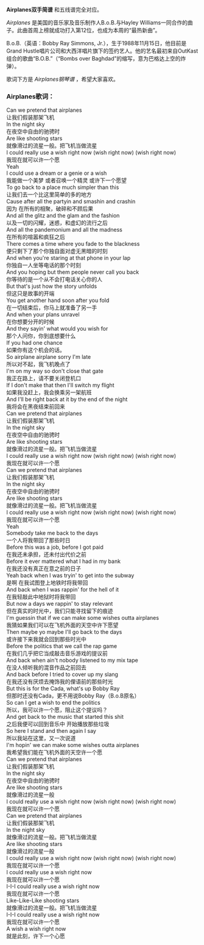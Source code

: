 

**Airplanes双手简谱** 和五线谱完全对应。

_Airplanes_ 是美国的音乐家及音乐制作人B.o.B.与Hayley
Williams一同合作的曲子。此曲首周上榜就成功打入第12位，也成为本周的“最热新曲”。

B.o.B.（英语：Bobby Ray Simmons, Jr.），生于1988年11月15日，他目前是Grand
Hustle唱片公司和大西洋唱片旗下的签约艺人。他的艺名最初来自OutKast组合的歌曲“B.O.B.”（“Bombs over
Baghdad”的缩写，意为巴格达上空的炸弹）。

歌词下方是 _Airplanes钢琴谱_ ，希望大家喜欢。

### Airplanes歌词：

Can we pretend that airplanes  
让我们假装那架飞机  
In the night sky  
在夜空中自由的驰骋时  
Are like shooting stars  
就像滑过的流星一般。把飞机当做流星  
I could really use a wish right now (wish right now) (wish right now)  
我现在就可以许一个愿  
Yeah  
I could use a dream or a genie or a wish  
我能做一个美梦 或者召唤一个精灵 或许下一个愿望  
To go back to a place much simpler than this  
让我们去一个比这里简单的多的地方  
Cause after all the partyin and smashin and crashin  
因为 在所有的相聚，破碎和不顾后果  
And all the glitz and the glam and the fashion  
以及一切的闪耀，迷惑，和虚幻的流行之后  
And all the pandemonium and all the madness  
在所有的喧嚣和疯狂之后  
There comes a time where you fade to the blackness  
便只剩下了那个你独自面对虚无黑暗的时刻  
And when you're staring at that phone in your lap  
你独自一人坐等电话的那个时刻  
And you hoping but them people never call you back  
你等待的是一个从不会打电话关心你的人  
But that's just how the story unfolds  
但这只是故事的开端  
You get another hand soon after you fold  
在一切结束后，你马上就准备了另一手  
And when your plans unravel  
在你想要分开的时候  
And they sayin' what would you wish for  
那个人问你，你到底想要什么  
If you had one chance  
如果你有这个机会的话。  
So airplane airplane sorry I'm late  
所以对不起，我飞机晚点了  
I'm on my way so don't close that gate  
我正在路上，请不要关闭登机口  
If I don't make that then I'll switch my flight  
如果我没赶上，我会换乘另一架航班  
And I'll be right back at it by the end of the night  
我将会在黑夜结束前回来  
Can we pretend that airplanes  
让我们假装那架飞机  
In the night sky  
在夜空中自由的驰骋时  
Are like shooting stars  
就像滑过的流星一般。把飞机当做流星  
I could really use a wish right now (wish right now) (wish right now)  
我现在就可以许一个愿  
Can we pretend that airplanes  
让我们假装那架飞机  
In the night sky  
在夜空中自由的驰骋时  
Are like shooting stars  
就像滑过的流星一般。把飞机当做流星  
I could really use a wish right now (wish right now) (wish right now)  
我现在就可以许一个愿  
Yeah  
Somebody take me back to the days  
一个人将我带回了那些时日  
Before this was a job, before I got paid  
在我还未承担，还未付出代价之前  
Before it ever mattered what I had in my bank  
在我还没有真正在意之前的日子  
Yeah back when I was tryin' to get into the subway  
是啊 在我试图登上地铁时将我带回  
And back when I was rappin' for the hell of it  
在我轻敲此中地狱时将我带回  
But now a days we rappin' to stay relevant  
但在真实的时光中，我们只能寻找留下的痕迹  
I'm guessin that if we can make some wishes outta airplanes  
我猜如果我们可以在飞机外面的天空中许下愿望  
Then maybe yo maybe I'll go back to the days  
或许接下来我就会回到那些时光中  
Before the politics that we call the rap game  
在我们几乎把它当成敲击音乐游戏的提议前  
And back when ain't nobody listened to my mix tape  
在没人倾听我的混音作品之前回去  
And back before I tried to cover up my slang  
在我还没有厌烦去掩饰我的俚语前的那些时光  
But this is for the Cada, what's up Bobby Ray  
但那时还没有Cada，更不用说Bobby Ray（B.o.B原名）  
So can I get a wish to end the politics  
所以，我可以许一个愿，阻止这个提议吗？  
And get back to the music that started this shit  
之后我便可以回到音乐中 开始播放那些垃圾  
So here I stand and then again I say  
所以我站在这里，又一次说道  
I'm hopin' we can make some wishes outta airplanes  
我希望我们能在飞机外面的天空许一个愿  
Can we pretend that airplanes  
让我们假装那架飞机  
In the night sky  
在夜空中自由的驰骋时  
Are like shooting stars  
就像滑过的流星一般  
I could really use a wish right now (wish right now) (wish right now)  
我现在就可以许一个愿  
Can we pretend that airplanes  
让我们假装那架飞机  
In the night sky  
就像滑过的流星一般。把飞机当做流星  
Are like shooting stars  
就像滑过的流星一般  
I could really use a wish right now (wish right now) (wish right now)  
我现在就可以许一个愿  
I could really use a wish right now  
我现在就可以许一个愿  
I-I-I could really use a wish right now  
我现在就可以许一个愿  
Like-Like-Like shooting stars  
就像滑过的流星一般。把飞机当做流星  
I-I-I could really use a wish right now  
我现在就可以许一个愿  
A wish a wish right now  
就是此刻，许下一个心愿

